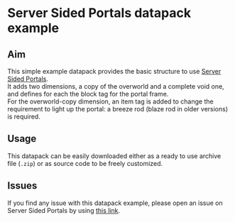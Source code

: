 # Server Sided Portals datapack example

## Aim

This simple example datapack provides the basic structure to use [Server Sided Portals](https://github.com/Crystal-Nest/server-sided-portals).  
It adds two dimensions, a copy of the overworld and a complete void one, and defines for each the block tag for the portal frame.  
For the overworld-copy dimension, an item tag is added to change the requirement to light up the portal: a breeze rod (blaze rod in older versions) is required.

## Usage

This datapack can be easily downloaded either as a ready to use archive file (`.zip`) or as source code to be freely customized.

## Issues

If you find any issue with this datapack example, please open an issue on Server Sided Portals by using [this link](https://github.com/Crystal-Nest/server-sided-portals/issues/new?assignees=Crystal-Spider&labels=documentation%2Cmedium+priority&projects=&template=documentation_enhancement.yml&title=%5BExample%20Datapack%5D%20...&section=Example%20Datapack).

